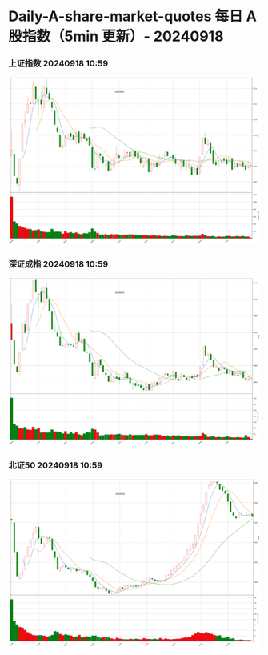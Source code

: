 
# Daily-A-share-market-quotes 每日 A 股指数（5min 更新）- 20240918

### 上证指数 20240918 10:59
![](./fig/2024/9/20240918-sh000001.png)

### 深证成指 20240918 10:59
![](./fig/2024/9/20240918-sz399001.png)

### 北证50 20240918 10:59
![](./fig/2024/9/20240918-bj899050.png)
